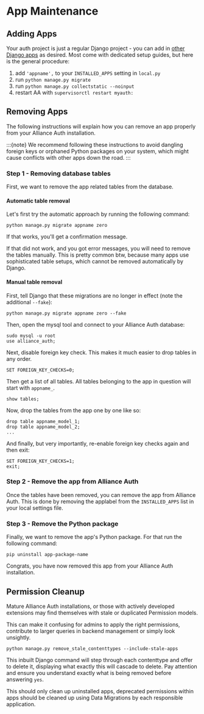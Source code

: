 # App Maintenance

## Adding Apps

Your auth project is just a regular Django project - you can add in [other Django apps](https://djangopackages.org/) as desired. Most come with dedicated setup guides, but here is the general procedure:

1. add `'appname',` to your `INSTALLED_APPS` setting in `local.py`
2. run `python manage.py migrate`
3. run `python manage.py collectstatic --noinput`
4. restart AA with `supervisorctl restart myauth:`

## Removing Apps

The following instructions will explain how you can remove an app properly from your Alliance Auth installation.

:::{note}
We recommend following these instructions to avoid dangling foreign keys or orphaned Python packages on your system, which might cause conflicts with other apps down the road.
:::

### Step 1 - Removing database tables

First, we want to remove the app related tables from the database.

#### Automatic table removal

Let's first try the automatic approach by running the following command:

```shell
python manage.py migrate appname zero
```

If that works, you'll get a confirmation message.

If that did not work, and you got error messages, you will need to remove the tables manually. This is pretty common btw, because many apps use sophisticated table setups, which cannot be removed automatically by Django.

#### Manual table removal

First, tell Django that these migrations are no longer in effect (note the additional `--fake`):

```shell
python manage.py migrate appname zero --fake
```

Then, open the mysql tool and connect to your Alliance Auth database:

```shell
sudo mysql -u root
use alliance_auth;
```

Next, disable foreign key check. This makes it much easier to drop tables in any order.

```shell
SET FOREIGN_KEY_CHECKS=0;
```

Then get a list of all tables. All tables belonging to the app in question will start with `appname_`.

```shell
show tables;
```

Now, drop the tables from the app one by one like so:

```shell
drop table appname_model_1;
drop table appname_model_2;
...
```

And finally, but very importantly, re-enable foreign key checks again and then exit:

```shell
SET FOREIGN_KEY_CHECKS=1;
exit;
```

### Step 2 - Remove the app from Alliance Auth

Once the tables have been removed, you can remove the app from Alliance Auth. This is done by removing the applabel from the `INSTALLED_APPS` list in your local settings file.

### Step 3 - Remove the Python package

Finally, we want to remove the app's Python package. For that run the following command:

```shell
pip uninstall app-package-name
```

Congrats, you have now removed this app from your Alliance Auth installation.

## Permission Cleanup

Mature Alliance Auth installations, or those with actively developed extensions may find themselves with stale or duplicated Permission models.

This can make it confusing for admins to apply the right permissions, contribute to larger queries in backend management or simply look unsightly.

```shell
python manage.py remove_stale_contenttypes --include-stale-apps
```

This inbuilt Django command will step through each contenttype and offer to delete it, displaying what exactly this will cascade to delete. Pay attention and ensure you understand exactly what is being removed before answering `yes`.

This should only clean up uninstalled apps, deprecated permissions within apps should be cleaned up using Data Migrations by each responsible application.
